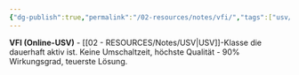 ```yaml
---
{"dg-publish":true,"permalink":"/02-resources/notes/vfi/","tags":["usv/online","elektrotechnik/strom/dauerbetrieb"],"noteIcon":"","updated":"2025-09-05T10:27:24.100+02:00"}
---
```



**VFI (Online-USV)** - [[02 - RESOURCES/Notes/USV\|USV]]-Klasse die dauerhaft aktiv ist.
Keine Umschaltzeit, höchste Qualität - 90% Wirkungsgrad, teuerste Lösung.